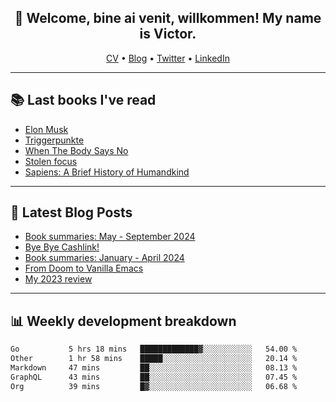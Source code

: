 <h2 align="center">👋 Welcome, bine ai venit, willkommen! My name is Victor. </h2>
<p align="center">
  <a href="https://dornea.nu/cv">CV</a> •
  <a href="https://blog.dornea.nu">Blog</a> •
  <a href="https://twitter.com/victordorneanu">Twitter</a> •
  <a href="https://www.linkedin.com/in/victor-dorneanu/">LinkedIn</a> 
</p>

  <!--
  **dorneanu/dorneanu** is a ✨ _special_ ✨ repository because its `README.md` (this file) appears on your GitHub profile.

  Here are some ideas to get you started:

  - 🔭 I’m currently working on ...
  - 🌱 I’m currently learning ...
  - 👯 I’m looking to collaborate on ...
  - 🤔 I’m looking for help with ...
  - 💬 Ask me about ...
  - 📫 How to reach me: ...
  - 😄 Pronouns: ...
  - ⚡ Fun fact: ...
  -->

---

## 📚 Last books I've read

<!--START_SECTION:books-->
* [Elon Musk](https://brainfck.org/book/elon-musk/)
* [Triggerpunkte](https://brainfck.org/book/triggerpunkte/)
* [When The Body Says No](https://brainfck.org/book/when-the-body-says-no/)
* [Stolen focus](https://brainfck.org/book/stolen-focus/)
* [Sapiens: A Brief History of Humandkind](https://brainfck.org/book/sapiens-a-brief-history-of-humandkind/)
<!--END_SECTION:books-->

---

## 📝 Latest Blog Posts

<!--START_SECTION:blog-->
* [Book summaries: May - September 2024](https://blog.dornea.nu/2024/10/16/book-summaries-may-september-2024/)
* [Bye Bye Cashlink!](https://blog.dornea.nu/2024/07/11/bye-bye-cashlink/)
* [Book summaries: January - April 2024](https://blog.dornea.nu/2024/05/05/book-summaries-january-april-2024/)
* [From Doom to Vanilla Emacs](https://blog.dornea.nu/2024/02/22/from-doom-to-vanilla-emacs/)
* [My 2023 review](https://blog.dornea.nu/2024/01/02/my-2023-review/)
<!--END_SECTION:blog-->

---

## 📊 **Weekly development breakdown**

<!--START_SECTION:waka-->

```txt
Go           5 hrs 18 mins   █████████████▓░░░░░░░░░░░   54.00 %
Other        1 hr 58 mins    █████░░░░░░░░░░░░░░░░░░░░   20.14 %
Markdown     47 mins         ██░░░░░░░░░░░░░░░░░░░░░░░   08.13 %
GraphQL      43 mins         ██░░░░░░░░░░░░░░░░░░░░░░░   07.45 %
Org          39 mins         █▓░░░░░░░░░░░░░░░░░░░░░░░   06.68 %
```

<!--END_SECTION:waka-->
